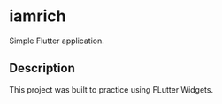 # iamrich

Simple Flutter application.

## Description

This project was built to practice using FLutter Widgets.


